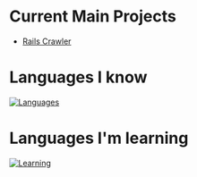 # Current Main Projects
- [Rails Crawler](https://github.com/D-Alessian/Crawler)
  
# Languages I know
  
[![Languages](https://skillicons.dev/icons?i=arduino,latex,ruby,css,html,mysql,js)](https://skillicons.dev)<br/>

# Languages I'm learning
  
[![Learning](https://skillicons.dev/icons?i=java,php,py,c)](https://skillicons.dev)<br/>
